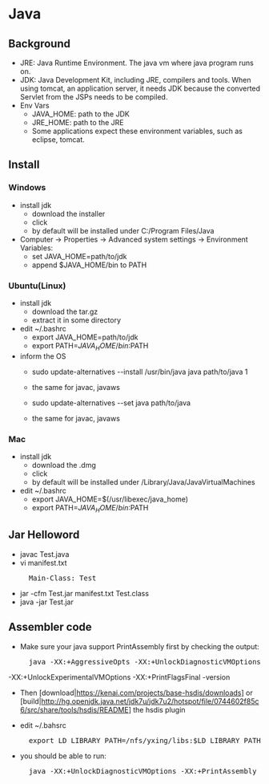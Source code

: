 # Java

## Background

- JRE: Java Runtime Environment. The java vm where java program runs on.
- JDK: Java Development Kit, including JRE, compilers and tools. When using
  tomcat, an application server, it needs JDK because the converted Servlet
  from the JSPs needs to be compiled.
- Env Vars
  - JAVA_HOME: path to the JDK
  - JRE_HOME: path to the JRE
  - Some applications expect these environment variables, such as eclipse,
    tomcat.

## Install

### Windows

- install jdk 
  - download the installer
  - click 
  - by default will be installed under C:/Program Files/Java
- Computer -> Properties -> Advanced system settings -> Environment Variables:
  - set JAVA_HOME=path/to/jdk
  - append $JAVA_HOME/bin to PATH
  
### Ubuntu(Linux)

- install jdk
  - download the tar.gz 
  - extract it in some directory
- edit ~/.bashrc
  - export JAVA_HOME=path/to/jdk
  - export PATH=$JAVA_HOME/bin:$PATH
- inform the OS
  - sudo update-alternatives --install /usr/bin/java java path/to/java 1
  - the same for javac, javaws

  - sudo update-alternatives --set java path/to/java
  - the same for javac, javaws

### Mac

- install jdk
  - download the .dmg 
  - click 
  - by default will be installed under /Library/Java/JavaVirtualMachines
- edit ~/.bashrc
  - export JAVA_HOME=$(/usr/libexec/java_home)
  - export PATH=$JAVA_HOME/bin:$PATH

## Jar Helloword

- javac Test.java
- vi manifest.txt
  <pre>
    Main-Class: Test
  </pre>
- jar -cfm Test.jar manifest.txt Test.class
- java -jar Test.jar

## Assembler code

- Make sure your java support PrintAssembly first by checking the output:
  <pre>
    java -XX:+AggressiveOpts -XX:+UnlockDiagnosticVMOptions
-XX:+UnlockExperimentalVMOptions -XX:+PrintFlagsFinal -version
  </pre>  

- Then [download|https://kenai.com/projects/base-hsdis/downloads] or
  [build|http://hg.openjdk.java.net/jdk7u/jdk7u2/hotspot/file/0744602f85c6/src/share/tools/hsdis/README] 
  the hsdis plugin

- edit ~/.bahsrc
  <pre>
    export LD_LIBRARY_PATH=/nfs/yxing/libs:$LD_LIBRARY_PATH
  </pre>

- you should be able to run:
  <pre>
    java -XX:+UnlockDiagnosticVMOptions -XX:+PrintAssembly <class-file>
  </pre>
